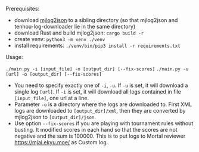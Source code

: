 Prerequisites:

- download [mjlog2json](https://github.com/tsubakisakura/mjlog2json) to a sibling directory (so that mjlog2json and tenhou-log-downloader lie in the same directory)
- download Rust and build mjlog2json: `cargo build -r`
- create venv: `python3 -m venv ./venv`
- install requirements: `./venv/bin/pip3 install -r requirements.txt`

Usage:

`./main.py -i [input_file] -o [output_dir] [--fix-scores]`
`./main.py -u [url] -o [output_dir] [--fix-scores]`

- You need to specify exactly one of `-i`, `-u`. If `-u` is set, it will download a single log `[url]`. If `-i` is set, it will download all logs contained in file `[input_file]`, one url at a line.
- Parameter `-o` is a directory where the logs are downloaded to. First XML logs are downloaded to `[output_dir]/xml`, then they are converted by mjlog2json to `[output_dir]/json`.
- Use option `--fix-scores` if you are playing with tournament rules without busting. It modified scores in each hand so that the scores are not negative and the sum is 100000. This is to put logs to Mortal reviewer https://mjai.ekyu.moe/ as Custom log.
